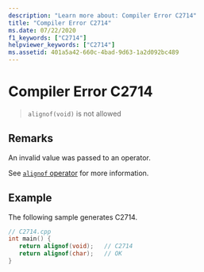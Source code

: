 ```yaml
---
description: "Learn more about: Compiler Error C2714"
title: "Compiler Error C2714"
ms.date: 07/22/2020
f1_keywords: ["C2714"]
helpviewer_keywords: ["C2714"]
ms.assetid: 401a5a42-660c-4bad-9d63-1a2d092bc489
---
```

# Compiler Error C2714

> `alignof(void)` is not allowed

## Remarks

An invalid value was passed to an operator.

See [`alignof` operator](../../cpp/alignof-operator.md) for more information.

## Example

The following sample generates C2714.

```cpp
// C2714.cpp
int main() {
   return alignof(void);   // C2714
   return alignof(char);   // OK
}
```
